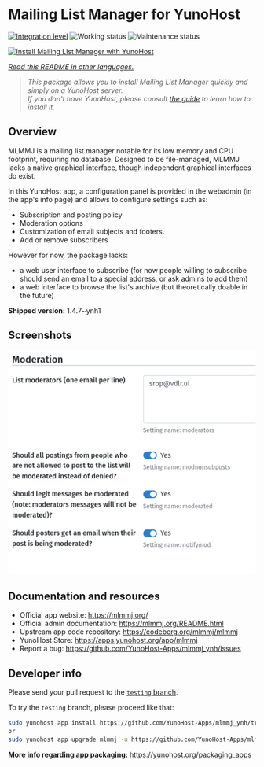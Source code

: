 <!--
N.B.: This README was automatically generated by <https://github.com/YunoHost/apps/tree/master/tools/readme_generator>
It shall NOT be edited by hand.
-->

# Mailing List Manager for YunoHost

[![Integration level](https://dash.yunohost.org/integration/mlmmj.svg)](https://ci-apps.yunohost.org/ci/apps/mlmmj/) ![Working status](https://ci-apps.yunohost.org/ci/badges/mlmmj.status.svg) ![Maintenance status](https://ci-apps.yunohost.org/ci/badges/mlmmj.maintain.svg)

[![Install Mailing List Manager with YunoHost](https://install-app.yunohost.org/install-with-yunohost.svg)](https://install-app.yunohost.org/?app=mlmmj)

*[Read this README in other languages.](./ALL_README.md)*

> *This package allows you to install Mailing List Manager quickly and simply on a YunoHost server.*  
> *If you don't have YunoHost, please consult [the guide](https://yunohost.org/install) to learn how to install it.*

## Overview

MLMMJ is a mailing list manager notable for its low memory and CPU footprint, requiring no database. Designed to be file-managed, MLMMJ lacks a native graphical interface, though independent graphical interfaces do exist.

In this YunoHost app, a configuration panel is provided in the webadmin (in the app's info page) and allows to configure settings such as:
- Subscription and posting policy
- Moderation options
- Customization of email subjects and footers.
- Add or remove subscribers

However for now, the package lacks:
- a web user interface to subscribe (for now people willing to subscribe should send an email to a special address, or ask admins to add them) 
- a web interface to browse the list's archive (but theoretically doable in the future)


**Shipped version:** 1.4.7~ynh1

## Screenshots

![Screenshot of Mailing List Manager](./doc/screenshots/panel.png)

## Documentation and resources

- Official app website: <https://mlmmj.org/>
- Official admin documentation: <https://mlmmj.org/README.html>
- Upstream app code repository: <https://codeberg.org/mlmmj/mlmmj>
- YunoHost Store: <https://apps.yunohost.org/app/mlmmj>
- Report a bug: <https://github.com/YunoHost-Apps/mlmmj_ynh/issues>

## Developer info

Please send your pull request to the [`testing` branch](https://github.com/YunoHost-Apps/mlmmj_ynh/tree/testing).

To try the `testing` branch, please proceed like that:

```bash
sudo yunohost app install https://github.com/YunoHost-Apps/mlmmj_ynh/tree/testing --debug
or
sudo yunohost app upgrade mlmmj -u https://github.com/YunoHost-Apps/mlmmj_ynh/tree/testing --debug
```

**More info regarding app packaging:** <https://yunohost.org/packaging_apps>

